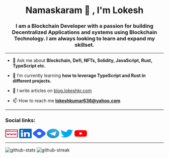 <h1 align="center">Namaskaram 🙏 , I'm Lokesh</h1>
<h3 align="center">I am a Blockchain Developer with a passion for building Decentralized Applications and systems using Blockchain Technology. I am always looking to learn and expand my skillset.</h3>
<hr/>

- 💬 Ask me about **Blockchain, Defi, NFTs, Solidity, JavaScript, Rust, TypeScript etc.**

- 🌱 I’m currently learning **how to leverage TypeScript and Rust in different projects.**

- 📝 I write articles on [blog.lokeshkr.com](https://blog.lokeshkr.com)

- 📫 How to reach me **lokeshkumar636@yahoo.com**

<hr/>
<h3 align="left">Social links:</h3>
<p align="left">
<a href="https://lokeshkr.com" target="_blank"><img align="center" src="./assets/web.svg" alt="personal-website-link" height="30" width="40" /></a>
<a href="https://linkedin.com/in/lokesh-kumar-nalot-0baa691b9" target="_blank"><img align="center" src="./assets/linkedin.svg" alt="linkedin-link" height="30" width="40" /></a>
<a href="https://blog.lokeshkr.com" target="_blank"><img align="center" src="./assets/hashnode.svg" alt="blog-link" height="30" width="40" /></a>
<a href="https://t.me/lokesshk" target="_blank"><img align="center" src="./assets/telegram.svg" alt="telegram-link" height="30" width="40" /></a>
<a href="https://twitter.com/lokeshtweets_" target="_blank"><img align="center" src="./assets/twitter.svg" alt="twitter-link" height="30" width="40" /></a>
<a href="https://www.youtube.com/channel/UCVWq-83WQElIoIN6NGdCXLw" target="_blank"><img align="center" src="./assets/youtube.svg" alt="youtube-link" height="30" width="40" /></a>
</p>

<hr/>

![github-stats](https://github-readme-stats-codetit4n.vercel.app/api?username=codeTIT4N&show_icons=true&theme=algolia "github-stats") ![github-streak](https://github-readme-streak-stats-codetit4n.vercel.app/?user=codeTIT4N&theme=ayu-mirage "github-streak")
